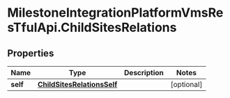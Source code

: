 # MilestoneIntegrationPlatformVmsResTfulApi.ChildSitesRelations

## Properties
Name | Type | Description | Notes
------------ | ------------- | ------------- | -------------
**self** | [**ChildSitesRelationsSelf**](ChildSitesRelationsSelf.md) |  | [optional] 
